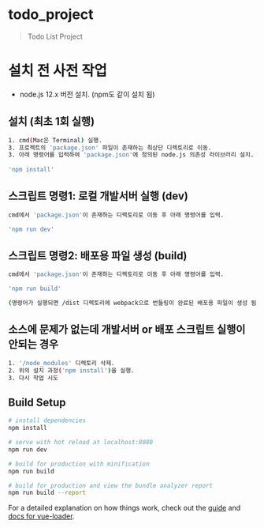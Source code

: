 # todo_project

> Todo List Project


# 설치 전 사전 작업 
* node.js 12.x 버전 설치. (npm도 같이 설치 됨)  
  


## 설치 (최초 1회 실행)
``` bash
1. cmd(Mac은 Terminal) 실행.
3. 프로젝트의 'package.json' 파일이 존재하는 최상단 디렉토리로 이동.
3. 아래 명령어를 입력하여 'package.json'에 정의된 node.js 의존성 라이브러리 설치.
  
'npm install' 

```

## 스크립트 명령1: 로컬 개발서버 실행 (dev)
``` bash
cmd에서 'package.json'이 존재하는 디렉토리로 이동 후 아래 명령어를 입력.

'npm run dev'

```

## 스크립트 명령2: 배포용 파일 생성 (build)
``` bash
cmd에서 'package.json'이 존재하는 디렉토리로 이동 후 아래 명령어를 입력.

'npm run build'

(명령어가 실행되면 /dist 디렉토리에 webpack으로 번들링이 완료된 배포용 파일이 생성 됨. 이 파일들을 별도의 웹서버에 복사하면 배포 완료)     
```


## 소스에 문제가 없는데 개발서버 or 배포 스크립트 실행이 안되는 경우
``` bash
1. '/node_modules' 디렉토리 삭제.
2. 위의 설치 과정('npm install')을 실행.
3. 다시 작업 시도
```


## Build Setup

``` bash
# install dependencies
npm install

# serve with hot reload at localhost:8080
npm run dev

# build for production with minification
npm run build

# build for production and view the bundle analyzer report
npm run build --report
```

For a detailed explanation on how things work, check out the [guide](http://vuejs-templates.github.io/webpack/) and [docs for vue-loader](http://vuejs.github.io/vue-loader).
